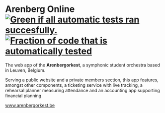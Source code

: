 Arenberg Online [![Green if all automatic tests ran succesfully.](https://img.shields.io/travis-ci/tfiers/arenberg-online.svg?style=flat)](https://travis-ci.org/tfiers/arenberg-online) [![Fraction of code that is automatically tested](https://img.shields.io/coveralls/tfiers/arenberg-online.svg?style=flat)](https://coveralls.io/r/tfiers/arenberg-online)
===============

The web app of the **Arenbergorkest**, a symphonic student orchestra based in Leuven, Belgium.

Serving a public website and a private members section, this app features, amongst other components, a ticketing service with live tracking, a rehearsal planner measuring attendance and an accounting app supporting financial planning.

www.arenbergorkest.be
